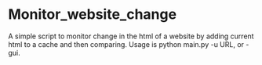 # Monitor_website_change

A simple script to monitor change in the html of a website by adding current html to a cache and then comparing. Usage is python main.py -u URL, or -gui.

